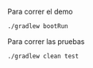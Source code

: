 Para correr el demo

```bash
./gradlew bootRun
```

Para correr las pruebas

```bash
./gradlew clean test
```

